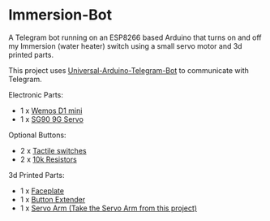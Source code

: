 # Immersion-Bot
A Telegram bot running on an ESP8266 based Arduino that turns on and off my Immersion (water heater) switch using a small servo motor and 3d printed parts.

This project uses [Universal-Arduino-Telegram-Bot](https://github.com/witnessmenow/Universal-Arduino-Telegram-Bot) to communicate with Telegram.

Electronic Parts:

- 1 x [Wemos D1 mini](http://www.aliexpress.com/store/product/D1-mini-Mini-NodeMcu-4M-bytes-Lua-WIFI-Internet-of-Things-development-board-based-ESP8266/1331105_32529101036.html)
- 1 x [SG90 9G Servo](http://www.aliexpress.com/item/Free-Shipping-5PCS-LOT-SG90-9g-Mini-Micro-Servo-for-RC-for-RC-250-450-Helicopter/32349297925.html)

Optional Buttons:

- 2 x [Tactile switches](http://www.aliexpress.com/item/50PCS-Lot-6x6x11mm-4Pins-Tactile-Tact-Push-Button-Micro-Switch-Momentary-6-6-11mm-New-Wholesale/32505343187.html?spm=2114.01010208.3.51.5BGSw1&ws_ab_test=searchweb201556_8,searchweb201602_4_10037_10017_405_404_407_10033_406_10032_10040,searchweb201603_8&btsid=8f618b71-7f1e-4ea4-b8bb-aff559f398eb)
- 2 x [10k Resistors](http://www.aliexpress.com/item/100pcs-10k-ohm-1-4W-10k-Metal-Film-Resistor-10kohm-0-25W-1-ROHS/32577051768.html?spm=2114.01010208.3.1.oAPcGU&ws_ab_test=searchweb201556_8,searchweb201602_4_10037_10017_405_404_407_10033_406_10032_10040,searchweb201603_8&btsid=302d889c-aa1d-4fbc-b9b7-c9c94adad882)

3d Printed Parts:

- 1 x [Faceplate](https://tinkercad.com/things/k2JDIFO7pW1)
- 1 x [Button Extender](https://tinkercad.com/things/gs7M9aZtICs)
- 1 x [Servo Arm (Take the Servo Arm from this project)](http://www.thingiverse.com/thing:1156995)
